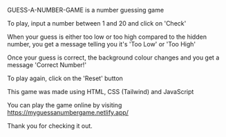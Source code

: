 GUESS-A-NUMBER-GAME is a number guessing game

To play, input a number between 1 and 20 and click on 'Check'

When your guess is either too low or too high compared to the hidden number, you get
a message telling you it's 'Too Low' or 'Too High'

Once your guess is correct, the background colour changes and you get a message 
'Correct Number!'

To play again, click on the 'Reset' button

This game was made using HTML, CSS (Tailwind) and JavaScript

You can play the game online by visiting https://myguessanumbergame.netlify.app/

Thank you for checking it out.
